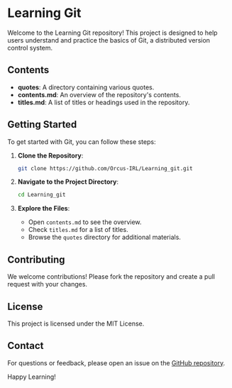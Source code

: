 # Learning Git

Welcome to the Learning Git repository! This project is designed to help users understand and practice the basics of Git, a distributed version control system.

## Contents

- **quotes**: A directory containing various quotes.
- **contents.md**: An overview of the repository's contents.
- **titles.md**: A list of titles or headings used in the repository.

## Getting Started

To get started with Git, you can follow these steps:

1. **Clone the Repository**:
    ```sh
    git clone https://github.com/Orcus-IRL/Learning_git.git
    ```

2. **Navigate to the Project Directory**:
    ```sh
    cd Learning_git
    ```

3. **Explore the Files**:
    - Open `contents.md` to see the overview.
    - Check `titles.md` for a list of titles.
    - Browse the `quotes` directory for additional materials.

## Contributing

We welcome contributions! Please fork the repository and create a pull request with your changes.

## License

This project is licensed under the MIT License.

## Contact

For questions or feedback, please open an issue on the [GitHub repository](https://github.com/Orcus-IRL/Learning_git).

Happy Learning!
